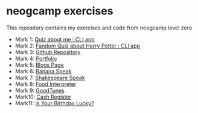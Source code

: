 # neogcamp exercises
This repository contains my exercises and code from neogcamp level zero

- Mark 1: [Quiz about me : CLI app](https://replit.com/@SimranMakhija7/neog-mark-1?v=1)
- Mark 2: [Fandom Quiz about Harry Potter : CLI app](https://replit.com/@SimranMakhija7/neog-mark-2?v=1)
- Mark 3: [Github Repository](https://github.com/SimranMakhija7/neogcamp)
- Mark 4: [Portfolio](https://simran.codes/)
- Mark 5: [Blogs Page](https://simran.codes/blogs.html)
- Mark 6: [Banana Speak](https://simranmakhija7.github.io/neogcamp/banana-speak/)
- Mark 7: [Shakespeare Speak](https://simranmakhija7.github.io/neogcamp/shakespeare-speak/)
- Mark 8: [Food Interpreter](https://xnnim.csb.app/)
- Mark 9: [GoodTunes](https://hj5h3.csb.app/)
- Mark10: [Cash Register](https://simranmakhija7.github.io/cash-register-neog/)
- Mark11: [Is Your Birthday Lucky?](https://simranmakhija7.github.io/is-your-birthday-lucky/)
